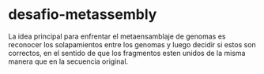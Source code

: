 # desafio-metassembly

La idea principal para enfrentar el metaensamblaje de genomas es reconocer los solapamientos entre los genomas y luego decidir si estos son correctos, en el sentido de que los fragmentos esten unidos de la misma manera que en la secuencia original.

